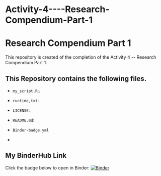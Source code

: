 # Activity-4----Research-Compendium-Part-1


# Research Compendium Part 1
This repository is created of the completion of the Activity 4 -- Research Compendium Part 1.

## This Repository contains the following files.

- `my_script.R`:.
- `runtime,txt`:
- `LICENSE`: 
- `README.md`:
- `Binder-badge.yml`

- 
## My BinderHub Link
Click the badge below to open in Binder:
[![Binder](http://mybinder.org/badge_logo.svg)](http://mybinder.org/v2/gh/AREEBKHAN3306/Activity-4----Research-Compendium-Part-1/main?urlpath=rstudio)

